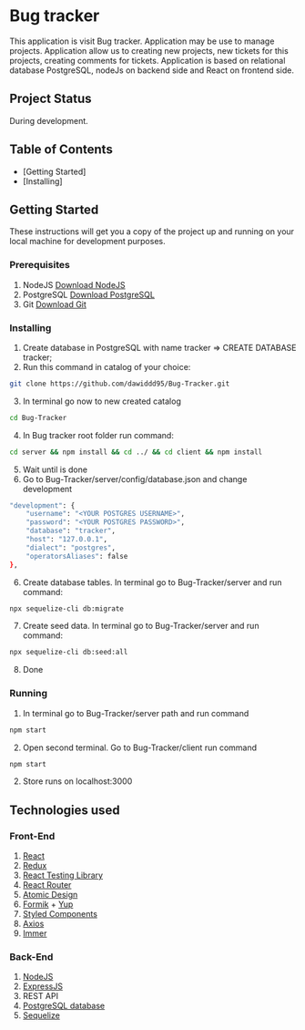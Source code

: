 # Bug tracker

This application is visit Bug tracker. Application may be use to manage projects. Application allow us to creating new projects, new tickets for this projects, creating comments for tickets. Application is based on relational database PostgreSQL, nodeJs on backend side and React on frontend side. 

## Project Status

During development.

## Table of Contents

* [Getting Started]
* [Installing]

## Getting Started

These instructions will get you a copy of the project up and running on your local machine for development purposes.

### Prerequisites

1. NodeJS [Download NodeJS](https://nodejs.org/en/download/)
2. PostgreSQL [Download PostgreSQL](https://www.enterprisedb.com/downloads/postgres-postgresql-downloads)
3. Git [Download Git](https://git-scm.com/downloads)

### Installing

1. Create database in PostgreSQL with name tracker => CREATE DATABASE tracker;
2. Run this command in catalog of your choice: 
```bash
git clone https://github.com/dawiddd95/Bug-Tracker.git
```
3. In terminal go now to new created catalog
```bash
cd Bug-Tracker
```
4. In Bug tracker root folder run command:
```bash
cd server && npm install && cd ../ && cd client && npm install
```
5. Wait until is done
6. Go to Bug-Tracker/server/config/database.json and change development
```bash
"development": {
    "username": "<YOUR POSTGRES USERNAME>",
    "password": "<YOUR POSTGRES PASSWORD>",
    "database": "tracker",
    "host": "127.0.0.1",
    "dialect": "postgres",
    "operatorsAliases": false
},
```
6. Create database tables. In terminal go to Bug-Tracker/server and run command:
```bash
npx sequelize-cli db:migrate
```
7. Create seed data. In terminal go to Bug-Tracker/server and run command:
```bash
npx sequelize-cli db:seed:all
```
8. Done

### Running

1. In terminal go to Bug-Tracker/server path and run command
```bash
npm start
```
2. Open second terminal. Go to Bug-Tracker/client run command
```bash
npm start
```
2. Store runs on localhost:3000

## Technologies used

### Front-End

1. [React](https://pl.reactjs.org/)
2. [Redux](https://redux.js.org/)
3. [React Testing Library](https://testing-library.com/docs/react-testing-library/intro/)
4. [React Router](https://reacttraining.com/react-router/web/guides/quick-start)
5. [Atomic Design](https://bradfrost.com/blog/post/atomic-web-design/)
6. [Formik](https://jaredpalmer.com/formik/) + [Yup](https://github.com/jquense/yup)
7. [Styled Components](https://styled-components.com/)
8. [Axios](https://github.com/axios/axios)
9. [Immer](https://github.com/immerjs/immer)

### Back-End

1. [NodeJS](https://nodejs.org/en/)
2. [ExpressJS](https://expressjs.com/)
3. REST API
4. [PostgreSQL database](https://www.postgresql.org/)
5. [Sequelize](https://sequelize.org/)

